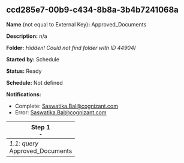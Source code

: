 ## ccd285e7-00b9-c434-8b8a-3b4b7241068a

**Name** (not equal to External Key)**:** 	Approved_Documents

**Description:** n/a

**Folder:** _Hidden! Could not find folder with ID 44904_/

**Started by:** Schedule

**Status:** Ready

**Schedule:** Not defined

**Notifications:**

* Complete: Saswatika.Bal@cognizant.com
* Error: Saswatika.Bal@cognizant.com

| Step 1<br>_<small>-</small>_ |
| --- |
| _1.1: query_<br>Approved_Documents |
